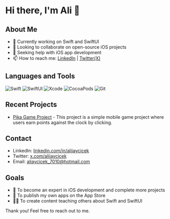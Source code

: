 # Hi there, I'm Ali 👋

## About Me
- 🧠 Currently working on Swift and SwiftUI
- 👯 Looking to collaborate on open-source iOS projects
- 🤔 Seeking help with iOS app development
- 📫 How to reach me: [LinkedIn](https://www.linkedin.com/in/aliiaycicek/) | [Twitter(X)](https://x.com/aliiaycicek)

## Languages and Tools

![Swift](https://img.shields.io/badge/Swift-000000?style=for-the-badge&logo=swift&logoColor=white)
![SwiftUI](https://img.shields.io/badge/SwiftUI-000000?style=for-the-badge&logo=swift&logoColor=white)
![Xcode](https://img.shields.io/badge/Xcode-1575F9?style=for-the-badge&logo=xcode&logoColor=white)
![CocoaPods](https://img.shields.io/badge/CocoaPods-FA2A02?style=for-the-badge&logo=cocoapods&logoColor=white)
![Git](https://img.shields.io/badge/Git-F05032?style=for-the-badge&logo=git&logoColor=white)

## Recent Projects

- [Pika Game Project](https://github.com/aliiaycicek/PikaGame-Project) - This project is a simple mobile game project where users earn points against the clock by clicking.

## Contact

- LinkedIn: [linkedin.com/in/aliiaycicek](https://www.linkedin.com/in/aliiaycicek/)
- Twitter: [x.com/aliiaycicek](https://x.com/aliiaycicek)
- Email: aliaycicek_7010@hotmail.com

## Goals

- 🚀 To become an expert in iOS development and complete more projects
- 📱 To publish my own apps on the App Store
- 👨‍🏫 To create content teaching others about Swift and SwiftUI

Thank you! Feel free to reach out to me.

